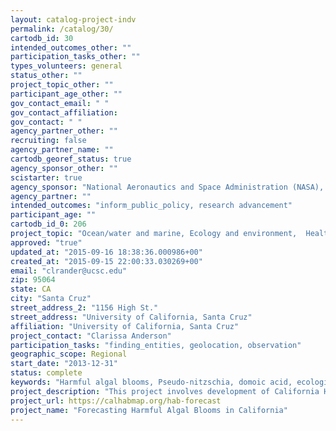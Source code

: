 ```yaml
---
layout: catalog-project-indv
permalink: /catalog/30/
cartodb_id: 30
intended_outcomes_other: ""
participation_tasks_other: ""
types_volunteers: general
status_other: ""
project_topic_other: ""
participant_age_other: ""
gov_contact_email: " "
gov_contact_affiliation: 
gov_contact: " "
agency_partner_other: ""
recruiting: false
agency_partner_name: ""
cartodb_georef_status: true
agency_sponsor_other: ""
scistarter: true
agency_sponsor: "National Aeronautics and Space Administration (NASA), National Oceanic and Atmospheric Administration (NOAA)"
agency_partner: ""
intended_outcomes: "inform_public_policy, research advancement"
participant_age: ""
cartodb_id_0: 206
project_topic: "Ocean/water and marine, Ecology and environment,  Health and medicine,  Biology, Animals, Nature and outdoors"
approved: "true"
updated_at: "2015-09-16 18:38:36.000986+00"
created_at: "2015-09-15 22:00:33.030269+00"
email: "clrander@ucsc.edu"
zip: 95064
state: CA
city: "Santa Cruz"
street_address_2: "1156 High St."
street_address: "University of California, Santa Cruz"
affiliation: "University of California, Santa Cruz"
project_contact: "Clarissa Anderson"
participation_tasks: "finding_entities, geolocation, observation"
geographic_scope: Regional
start_date: "2013-12-31"
status: complete
keywords: "Harmful algal blooms, Pseudo-nitzschia, domoic acid, ecological forecasting, red tides, crowdsourcing"
project_description: "This project involves development of California HAB forecasting application to inform when and where toxic blooms of algae occur to better inform management decisions. The project generates nowcast and forecast products routinely and in a pre-transitional demonstration of operational predictions of toxigenic blooms and domoic acid toxins along the central California coast by merging: 1) ecological/statistical models to 2) existing hydrodynamic model simulations (ROMS), 3) enhanced satellite imagery (MODIS-Aqua with DINEOF), 4) and community (Cal-HABMAP)/crowdsourced (JellyWatch and Marine Mammal Center) observations. Highly reliable data on marine mammal strandings from domoic acid (DA) toxicosis are provided by the Marine Mammal Center (TMMC) and serve as an important source of matchups for broad geographic attribution of the DA events. These near real-time validation data are provided by our collaboration with the JellyWatch and TempBreak communities to populate crowdsourced observations with marine mammal stranding data that serve as a proxy for offshore DA events. A close partnership has been established with NOAA’s National Ocean Service (NOS) and the National Weather Service (NWS) to test the new data product in an environment suited towards serving as the operational center."
project_url: https://calhabmap.org/hab-forecast
project_name: "Forecasting Harmful Algal Blooms in California"
---
```

